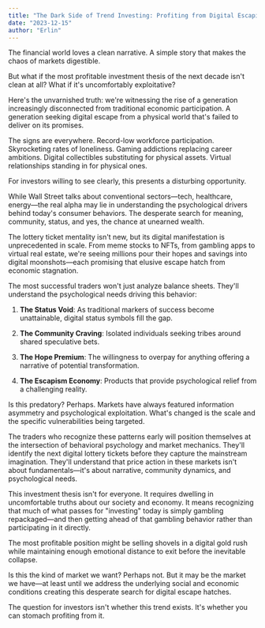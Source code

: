 ```yaml
---
title: "The Dark Side of Trend Investing: Profiting from Digital Escapism"
date: "2023-12-15"
author: "Erlin"
---
```


The financial world loves a clean narrative. A simple story that makes the chaos of markets digestible.

But what if the most profitable investment thesis of the next decade isn't clean at all? What if it's uncomfortably exploitative?

Here's the unvarnished truth: we're witnessing the rise of a generation increasingly disconnected from traditional economic participation. A generation seeking digital escape from a physical world that's failed to deliver on its promises.

The signs are everywhere. Record-low workforce participation. Skyrocketing rates of loneliness. Gaming addictions replacing career ambitions. Digital collectibles substituting for physical assets. Virtual relationships standing in for physical ones.

For investors willing to see clearly, this presents a disturbing opportunity.

While Wall Street talks about conventional sectors—tech, healthcare, energy—the real alpha may lie in understanding the psychological drivers behind today's consumer behaviors. The desperate search for meaning, community, status, and yes, the chance at unearned wealth.

The lottery ticket mentality isn't new, but its digital manifestation is unprecedented in scale. From meme stocks to NFTs, from gambling apps to virtual real estate, we're seeing millions pour their hopes and savings into digital moonshots—each promising that elusive escape hatch from economic stagnation.

The most successful traders won't just analyze balance sheets. They'll understand the psychological needs driving this behavior:

1. **The Status Void**: As traditional markers of success become unattainable, digital status symbols fill the gap.

2. **The Community Craving**: Isolated individuals seeking tribes around shared speculative bets.

3. **The Hope Premium**: The willingness to overpay for anything offering a narrative of potential transformation.

4. **The Escapism Economy**: Products that provide psychological relief from a challenging reality.

Is this predatory? Perhaps. Markets have always featured information asymmetry and psychological exploitation. What's changed is the scale and the specific vulnerabilities being targeted.

The traders who recognize these patterns early will position themselves at the intersection of behavioral psychology and market mechanics. They'll identify the next digital lottery tickets before they capture the mainstream imagination. They'll understand that price action in these markets isn't about fundamentals—it's about narrative, community dynamics, and psychological needs.

This investment thesis isn't for everyone. It requires dwelling in uncomfortable truths about our society and economy. It means recognizing that much of what passes for "investing" today is simply gambling repackaged—and then getting ahead of that gambling behavior rather than participating in it directly.

The most profitable position might be selling shovels in a digital gold rush while maintaining enough emotional distance to exit before the inevitable collapse.

Is this the kind of market we want? Perhaps not. But it may be the market we have—at least until we address the underlying social and economic conditions creating this desperate search for digital escape hatches.

The question for investors isn't whether this trend exists. It's whether you can stomach profiting from it. 